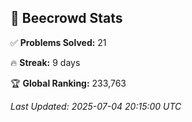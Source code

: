 ## 🐝 Beecrowd Stats
✅ **Problems Solved:** 21

🔥 **Streak:** 9 days

🏆 **Global Ranking:** 233,763

_Last Updated: 2025-07-04 20:15:00 UTC_

